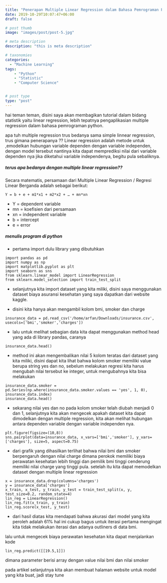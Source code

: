 ```yaml
---
title: "Penerapan Multiple Linear Regression dalam Bahasa Pemrograman Python"
date: 2019-10-29T10:07:47+06:00
draft: false

# post thumb
image: "images/post/post-5.jpg"

# meta description
description: "this is meta description"

# taxonomies
categories: 
  - "Machine Learning"
tags:
    - "Python"
    - "Statistic"
    - "Computer Science"


# post type
type: "post"
---
```

hai teman teman, disini saya akan membagikan tutorial dalam bidang statistik yaitu linear regression, lebih tepatnya pengaplikasian multiple regression dalam bahasa pemrograman python.

apa tuh multiple regression trus bedanya sama simple linnear regression, trus gimana penerapanya ??
Linear regression adalah metode untuk ,emodelkan hubungan variable dependen dengan variable independen, dengan model tersebut nantinya kita dapat memprediksi nilai dari variable dependen nya jika diketahui variable independenya, begitu pula sebaliknya.

##### terus apa bedanya dengan multiple linear regression??


Secara matematis, persamaan dari Multiple Linear Regression / Regresi Linear Berganda adalah sebagai berikut:
  ```
  Y = b + e + m1*x1 + m2*x2 + … + mn*xn
  ```

  * Y = dependent variable
  * mn = koefisien dari persamaan
  * xn = independent variable
  * b = intercept
  * e = error 

##### menulis program di python
* pertama import dulu library yang dibutuhkan

```
import pandas as pd
import numpy as np
import matplotlib.pyplot as plt
import seaborn as sns
from sklearn.linear_model import LinearRegression
from sklearn.model_selection import train_test_split
```
* selanjutnya kita import dataset yang kita miliki, disini saya menggunakan dataset biaya asuransi kesehatan yang saya dapatkan dari website kaggle.

* disini kita hanya akan mengambil kolom bmi, smoker dan charge

```
insurance_data = pd.read_csv('/home/arfan/Downloads/insurance.csv', usecols=['bmi','smoker','charges'])

```
* lalu untuk melihat sebagian data kita dapat menggunakan method head yang ada di library pandas, caranya

```
insurance_data.head()
```

* method ini akan mengembalikan nilai 5 kolom teratas dari dataset yang kita miliki, disini dapat kita lihat bahwa kolom smoker memiliki value berupa string yes dan no, sebelum melakukan regresi kita harus mengubah nilai tersebut ke integer, untuk mengubahnya kita bisa melakukan

```
insurance_data.smoker = pd.Series(np.where(insurance_data.smoker.values == 'yes', 1, 0), insurance_data.index)
insurance_data.head()
```

* sekarang nilai yes dan no pada kolom smoker telah diubah menjadi 0 dan 1, selanjutnya kita akan mengecek apakah dataset kita dapat dimodelkan dengan multiple regression, kita akan melihat hubungan antara dependen variable dengan variable independen nya.

```
plt.figure(figsize=(10,8))
sns.pairplot(data=insurance_data, x_vars=['bmi','smoker'], y_vars=['charges'], size=5, aspect=0.75)
```
* dari grafik yang dihasilkan terlihat bahwa nilai bmi dan smoker berpengaruh dengan nilai charge dimana perokok memiliki biaya perawatan kesehatan lebih tinggi dan pemilik bmi tinggi cenderung memiliki nilai charge yang tinggi pula. setelah itu kita dapat memodelkan dataset dengan multiple linear regression

```
x = insurance_data.drop(columns='charges')
y = insurance_data['charges']
x_train, x_test, y_train, y_test = train_test_split(x, y, test_size=0.2, random_state=4)
lin_reg = LinearRegression()
lin_reg.fit(x_train, y_train)
lin_reg.score(x_test, y_test)
```

* dari hasil diatas kita mendapati bahwa akurasi dari model yang kita peroleh adalah 61% hal ini cukup bagus untuk iterasi pertama mengingat kita tidak melakukan iterasi dan adanya outliners di data bmi.

lalu untuk mengecek biaya perawatan kesehatan kita dapat menjalankan kode
```
lin_reg.predict([[19.5,1]])
```

dimana parameter berisi array dengan value nilai bmi dan nilai smoker

pada artikel selanjutnya kita akan membuat halaman website untuk model yang kita buat, jadi stay tune